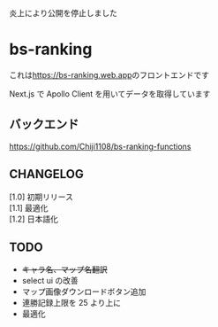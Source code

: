 炎上により公開を停止しました

# bs-ranking

これは<https://bs-ranking.web.app>のフロントエンドです

Next.js で Apollo Client を用いてデータを取得しています

## バックエンド

<https://github.com/Chiji1108/bs-ranking-functions>

## CHANGELOG

[1.0] 初期リリース  
[1.1] 最適化  
[1.2] 日本語化

## TODO

- ~~キャラ名、マップ名翻訳~~
- select ui の改善
- マップ画像ダウンロードボタン追加
- 連勝記録上限を 25 より上に
- 最適化
